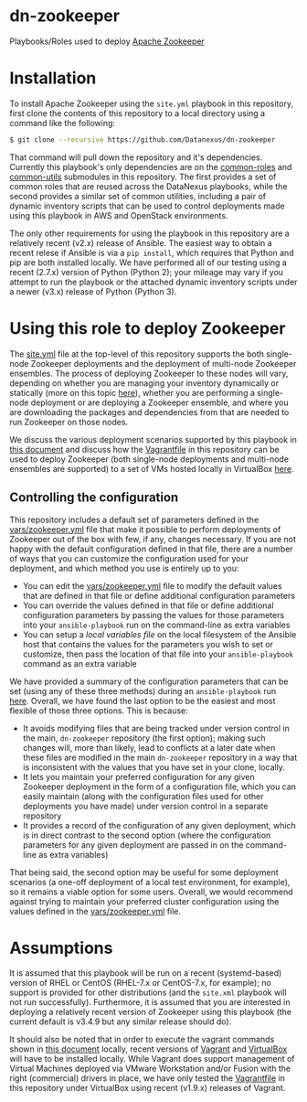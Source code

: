 # dn-zookeeper
Playbooks/Roles used to deploy [Apache Zookeeper](https://zookeeper.apache.org/)

# Installation
To install Apache Zookeeper using the `site.yml` playbook in this repository, first clone the contents of this repository to a local directory using a command like the following:

```bash
$ git clone --recursive https://github.com/Datanexus/dn-zookeeper
```

That command will pull down the repository and it's dependencies. Currently this playbook's only dependencies are on the [common-roles](https://github.com/Datanexus/common-roles) and [common-utils](https://github.com/Datanexus/common-utils) submodules in this repository. The first provides a set of common roles that are reused across the DataNexus playbooks, while the second provides a similar set of common utilities, including a pair of dynamic inventory scripts that can be used to control deployments made using this playbook in AWS and OpenStack environments.

The only other requirements for using the playbook in this repository are a relatively recent (v2.x) release of Ansible. The easiest way to obtain a recent relese if Ansible is via a `pip install`, which requires that Python and pip are both installed locally. We have performed all of our testing using a recent (2.7.x) version of Python (Python 2); your mileage may vary if you attempt to run the playbook or the attached dynamic inventory scripts under a newer (v3.x) release of Python (Python 3).

# Using this role to deploy Zookeeper
The [site.yml](site.yml) file at the top-level of this repository supports the both single-node Zookeeper deployments and the deployment of multi-node Zookeeper ensembles. The process of deploying Zookeeper to these nodes will vary, depending on whether you are managing your inventory dynamically or statically (more on this topic [here](docs/Dynamic-vs-Static-Inventory.md)), whether you are performing a single-node deployment or are deploying a Zookeeper ensemble, and where you are downloading the packages and dependencies from that are needed to run Zookeeper on those nodes.

We discuss the various deployment scenarios supported by this playbook in [this document](docs/Deployment-Scenarios.md) and discuss how the [Vagrantfile](Vagrantfile) in this repository can be used to deploy Zookeeper (both single-node deployments and multi-node ensembles are supported) to a set of VMs hosted locally in VirtualBox [here](docs/Deployment-via-Vagrant.md).

## Controlling the configuration
This repository includes a default set of parameters defined in the [vars/zookeeper.yml](vars/zookeeper.yml) file that make it possible to perform deployments of Zookeeper out of the box with few, if any, changes necessary. If you are not happy with the default configuration defined in that file, there are a number of ways that you can customize the configuration used for your deployment, and which method you use is entirely up to you:

* You can edit the [vars/zookeeper.yml](vars/zookeeper.yml) file to modify the default values that are defined in that file or define additional configuration parameters
* You can override the values defined in that file or define additional configuration parameters by passing the values for those parameters into your `ansible-playbook` run on the command-line as extra variables
* You can setup a *local variables file* on the local filesystem of the Ansible host that contains the values for the parameters you wish to set or customize, then pass the location of that file into your `ansible-playbook` command as an extra variable

We have provided a summary of the configuration parameters that can be set (using any of these three methods) during an `ansible-playbook` run [here](docs/Supported-Config-Params.md). Overall, we have found the last option to be the easiest and most flexible of those three options. This is because:

* It avoids modifying files that are being tracked under version control in the main, `dn-zookeeper` repository (the first option); making such changes will, more than likely, lead to conflicts at a later date when these files are modified in the main `dn-zookeeper` repository in a way that is inconsistent with the values that you have set in your clone, locally.
* It lets you maintain your preferred configuration for any given Zookeeper deployment in the form of a configuration file, which you can easily maintain (along with the configuration files used for other deployments you have made) under version control in a separate repository
* It provides a record of the configuration of any given deployment, which is in direct contrast to the second option (where the configuration parameters for any given deployment are passed in on the command-line as extra variables)

That being said, the second option may be useful for some deployment scenarios (a one-off deployment of a local test environment, for example), so it remains a viable option for some users. Overall, we would recommend against trying to maintain your preferred cluster configuration using the values defined in the [vars/zookeeper.yml](vars/zookeeper.yml) file.

# Assumptions
It is assumed that this playbook will be run on a recent (systemd-based) version of RHEL or CentOS (RHEL-7.x or CentOS-7.x, for example); no support is provided for other distributions (and the `site.xml` playbook will not run successfully). Furthermore, it is assumed that you are interested in deploying a relatively recent version of Zookeeper using this playbook (the current default is v3.4.9 but any similar release should do).

It should also be noted that in order to execute the vagrant commands shown in [this document](docs/Deployment-via-Vagrant.md) locally, recent versions of [Vagrant](https://www.vagrantup.com/) and [VirtualBox](https://www.virtualbox.org) will have to be installed locally. While Vagrant does support management of Virtual Machines deployed via VMware Workstation and/or Fusion with the right (commercial) drivers in place, we have only tested the [Vagrantfile](Vagrantfile) in this repository under VirtualBox using recent (v1.9.x) releases of Vagrant.